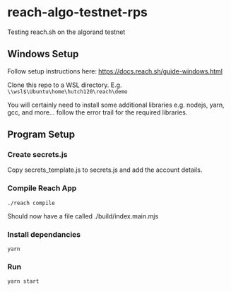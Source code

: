 # reach-algo-testnet-rps
Testing reach.sh on the algorand testnet

## Windows Setup

Follow setup instructions here: https://docs.reach.sh/guide-windows.html

Clone this repo to a WSL directory. E.g. `\\wsl$\Ubuntu\home\hutch120\reach\demo`

You will certainly need to install some additional libraries
e.g. nodejs, yarn, gcc, and more... follow the error trail for the required libraries.

## Program Setup

### Create secrets.js

Copy secrets_template.js to secrets.js and add the account details.

### Compile Reach App

`./reach compile`

Should now have a file called ./build/index.main.mjs

### Install dependancies

`yarn`

### Run

`yarn start`

